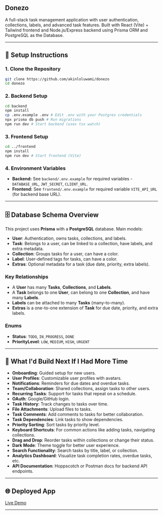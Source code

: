 ## Donezo

A full-stack task management application with user authentication, collections, labels, and advanced task features. Built with React (Vite) + Tailwind frontend and Node.js/Express backend using Prisma ORM and PostgreSQL as the Database.

---

## 🚀 Setup Instructions

### 1. Clone the Repository

```bash
git clone https://github.com/akinloluwami/donezo
cd donezo
```

### 2. Backend Setup

```bash
cd backend
npm install
cp .env.example .env # Edit .env with your Postgres credentials
npx prisma db push # Run migrations
npm run dev # Start backend (uses tsx watch)
```

### 3. Frontend Setup

```bash
cd ../frontend
npm install
npm run dev # Start frontend (Vite)
```

### 4. Environment Variables

- **Backend:** See `backend/.env.example` for required variables -`DATABASE_URL`, `JWT_SECRET`, `CLIENT_URL`.
- **Frontend:** See `frontend/.env.example` for required variable `VITE_API_URL` (for backend base URL).

---

## 🗄️ Database Schema Overview

This project uses **Prisma** with a **PostgreSQL** database. Main models:

- **User**: Authentication, owns tasks, collections, and labels.
- **Task**: Belongs to a user, can be linked to a collection, have labels, and extra metadata.
- **Collection**: Groups tasks for a user, can have a color.
- **Label**: User-defined tags for tasks, can have a color.
- **Extras**: Optional metadata for a task (due date, priority, extra labels).

### Key Relationships

- A **User** has many **Tasks**, **Collections**, and **Labels**.
- A **Task** belongs to one **User**, can belong to one **Collection**, and have many **Labels**.
- **Labels** can be attached to many **Tasks** (many-to-many).
- **Extras** is a one-to-one extension of **Task** for due date, priority, and extra labels.

### Enums

- **Status**: `TODO`, `IN_PROGRESS`, `DONE`
- **PriorityLevel**: `LOW`, `MEDIUM`, `HIGH`, `URGENT`

---

## 📝 What I'd Build Next If I Had More Time

- **Onboarding**: Guided setup for new users.
- **User Profiles**: Customizable user profiles with avatars.
- **Notifications**: Reminders for due dates and overdue tasks.
- **Team/Collaboration**: Shared collections, assign tasks to other users.
- **Recurring Tasks**: Support for tasks that repeat on a schedule.
- **OAuth**: Google/GitHub login.
- **Task History**: Track changes to tasks over time.
- **File Attachments**: Upload files to tasks.
- **Task Comments**: Add comments to tasks for better collaboration.
- **Task Dependencies**: Link tasks to show dependencies.
- **Priority Sorting**: Sort tasks by priority level.
- **Keyboard Shortcuts**: For common actions like adding tasks, navigating collections.
- **Drag and Drop**: Reorder tasks within collections or change their status.
- **Dark Mode**: Theme toggle for better user experience.
- **Search Functionality**: Search tasks by title, label, or collection.
- **Analytics Dashboard**: Visualize task completion rates, overdue tasks, etc.
- **API Documentation**: Hoppscotch or Postman docs for backend API endpoints.

---

## 🌐 Deployed App

[Live Demo](https://donezo.akinkunmi.dev)

---
